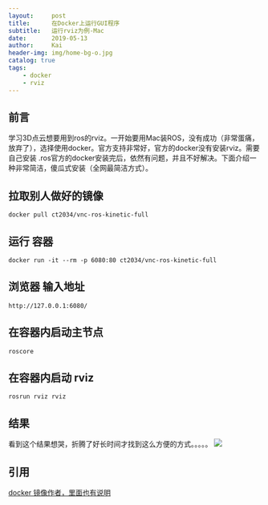 ```yaml
---
layout:     post
title:      在Docker上运行GUI程序
subtitle:   运行rviz为例-Mac
date:       2019-05-13
author:     Kai
header-img: img/home-bg-o.jpg
catalog: true
tags:
    - docker
    - rviz
---
```


## 前言

学习3D点云想要用到ros的rviz。一开始要用Mac装ROS，没有成功（非常蛋痛，放弃了），选择使用docker。官方支持非常好，官方的docker没有安装rviz。需要自己安装 .ros官方的docker安装完后，依然有问题，并且不好解决。下面介绍一种非常简洁，傻瓜式安装（全网最简洁方式）。

## 拉取别人做好的镜像

```shell
docker pull ct2034/vnc-ros-kinetic-full
```

## 运行 容器

```shell
docker run -it --rm -p 6080:80 ct2034/vnc-ros-kinetic-full
```

## 浏览器 输入地址

```shell
http://127.0.0.1:6080/
```


## 在容器内启动主节点 

```shell
roscore
```
## 在容器内启动 rviz

```shell
rosrun rviz rviz
``` 

## 结果
看到这个结果想哭，折腾了好长时间才找到这么方便的方式。。。。。
![](https://raw.github.com/ct2034/docker-ubuntu-vnc-desktop/master/screenshots/ros-kinetic.png)


## 引用
[docker 镜像作者，里面也有说明](https://hub.docker.com/r/ct2034/vnc-ros-kinetic-full/)




